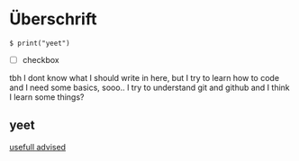 # Überschrift

```
$ print("yeet")
```
- [ ] checkbox 

tbh I dont know what I should write in here, but I try to learn how to code
and I need some basics, sooo..
I try to understand git and github and I think I learn some things?

## yeet
[usefull advised](https://youtu.be/dQw4w9WgXcQ)
